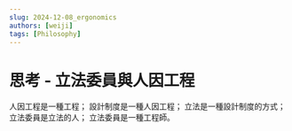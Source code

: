 ```yaml
---
slug: 2024-12-08_ergonomics
authors: [weiji]
tags: [Philosophy]
---
```


# 思考 - 立法委員與人因工程

人因工程是一種工程；
設計制度是一種人因工程；
立法是一種設計制度的方式；
立法委員是立法的人；
立法委員是一種工程師。
